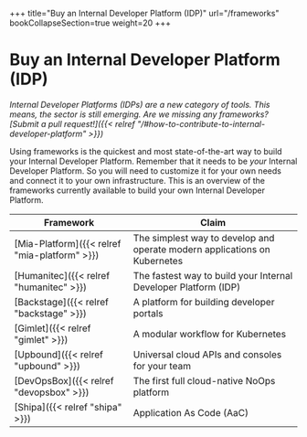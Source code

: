 +++
title="Buy an Internal Developer Platform (IDP)"
url="/frameworks"
bookCollapseSection=true
weight=20
+++

# Buy an Internal Developer Platform (IDP)

_Internal Developer Platforms (IDPs) are a new category of tools. This means, the sector is still emerging. Are we missing any frameworks? [Submit a pull request!]({{< relref "/#how-to-contribute-to-internal-developer-platform" >}})_

Using frameworks is the quickest and most state-of-the-art way to build your Internal Developer Platform. Remember that it needs to be _your_ Internal Developer Platform. So you will need to customize it for your own needs and connect it to your own infrastructure. This is an overview of the frameworks currently available to build your own Internal Developer Platform.

**Framework** | **Claim**
--- | ---
[Mia-Platform]({{< relref "mia-platform" >}}) | The simplest way to develop and operate modern applications on Kubernetes
[Humanitec]({{< relref "humanitec" >}}) | The fastest way to build your Internal Developer Platform (IDP)
[Backstage]({{< relref "backstage" >}}) | A platform for building developer portals
[Gimlet]({{< relref "gimlet" >}}) | A modular workflow for Kubernetes
[Upbound]({{< relref "upbound" >}}) | Universal cloud APIs and consoles for your team
[DevOpsBox]({{< relref "devopsbox" >}}) | The first full cloud-native NoOps platform
[Shipa]({{< relref "shipa" >}}) | Application As Code (AaC)